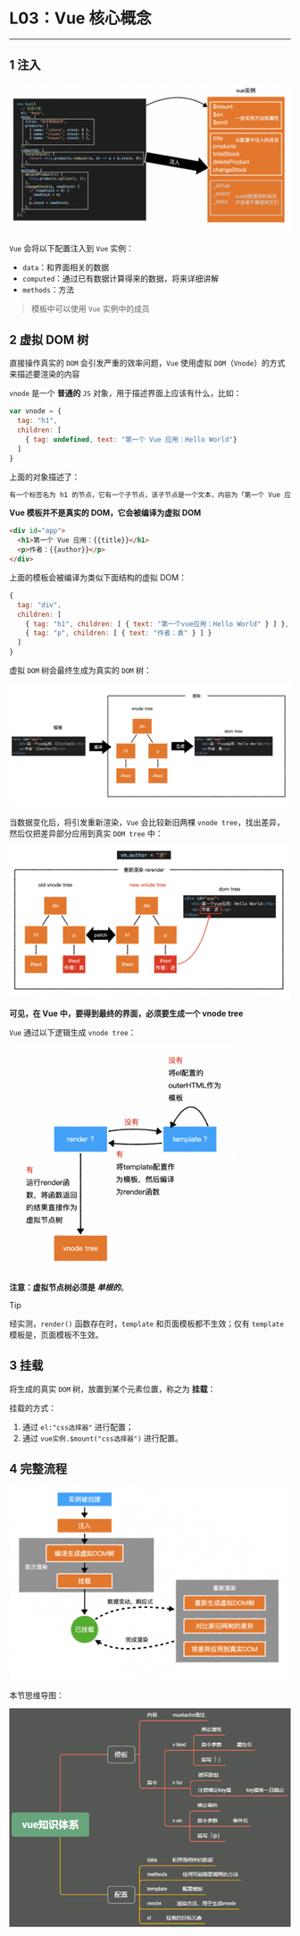 # L03：Vue 核心概念

---

## 1 注入

![](../assets/3.1.png)

`Vue` 会将以下配置注入到 `Vue` 实例：

- `data`：和界面相关的数据
- `computed`：通过已有数据计算得来的数据，将来详细讲解
- `methods`：方法

> 模板中可以使用 `Vue` 实例中的成员



## 2 虚拟 DOM 树

直接操作真实的 `DOM` 会引发严重的效率问题，`Vue` 使用虚拟 `DOM`（`Vnode`）的方式来描述要渲染的内容

`vnode` 是一个 **普通的** `JS` 对象，用于描述界面上应该有什么，比如：

```js
var vnode = {
  tag: "h1",
  children: [
    { tag: undefined, text: "第一个 Vue 应用：Hello World"}
  ]
}
```

上面的对象描述了：

```markdown
有一个标签名为 h1 的节点，它有一个子节点，该子节点是一个文本，内容为「第一个 Vue 应用：Hello World」
```

**Vue 模板并不是真实的 DOM，它会被编译为虚拟 DOM**

```html
<div id="app">
  <h1>第一个 Vue 应用：{{title}}</h1>
  <p>作者：{{author}}</p>
</div>
```

上面的模板会被编译为类似下面结构的虚拟 DOM：

```js
{
  tag: "div",
  children: [
    { tag: "h1", children: [ { text: "第一个vue应用：Hello World" } ] },
    { tag: "p", children: [ { text: "作者：袁" } ] }
  ]
}
```

虚拟 `DOM` 树会最终生成为真实的 `DOM` 树：

![image-20201106144536733](../assets/3.2.png)

当数据变化后，将引发重新渲染，`Vue` 会比较新旧两棵 `vnode tree`，找出差异，然后仅把差异部分应用到真实 `DOM tree` 中：

![image-20201106145409844](../assets/3.3.png)

**可见，在 Vue 中，要得到最终的界面，必须要生成一个 vnode tree**

`Vue` 通过以下逻辑生成 `vnode tree`：

<img src="../assets/3.4.png" style="zoom:40%;" />



**注意：虚拟节点树必须是 *单根的***。

> [!tip]
>
> 经实测，`render()` 函数存在时，`template` 和页面模板都不生效；仅有 `template` 模板是，页面模板不生效。



## 3 挂载

将生成的真实 `DOM` 树，放置到某个元素位置，称之为 **挂载**：

挂载的方式：

1. 通过 `el:"css选择器"` 进行配置；
2. 通过 `vue实例.$mount("css选择器")` 进行配置。



## 4 完整流程

<img src="../assets/3.5.png" alt="image-20200908051939745" style="zoom:50%;" />

本节思维导图：

![](../assets/3.6.png)
